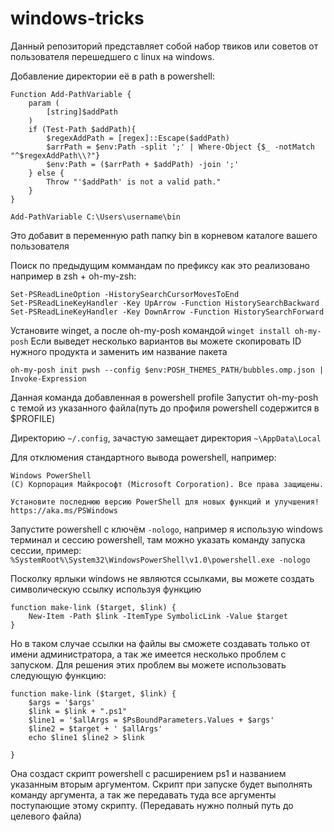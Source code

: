 # windows-tricks

Данный репозиторий представляет собой набор твиков или советов от пользователя перешедшего с linux на windows.

Добавление директории её в path в powershell:
```
Function Add-PathVariable {
    param (
        [string]$addPath
    )
    if (Test-Path $addPath){
        $regexAddPath = [regex]::Escape($addPath)
        $arrPath = $env:Path -split ';' | Where-Object {$_ -notMatch 
"^$regexAddPath\\?"}
        $env:Path = ($arrPath + $addPath) -join ';'
    } else {
        Throw "'$addPath' is not a valid path."
    }
}

Add-PathVariable C:\Users\username\bin
```
Это добавит в переменную path папку bin в корневом каталоге вашего пользователя

Поиск по предыдущим коммандам по префиксу как это реализовано например в zsh + oh-my-zsh:
```
Set-PSReadLineOption -HistorySearchCursorMovesToEnd
Set-PSReadLineKeyHandler -Key UpArrow -Function HistorySearchBackward
Set-PSReadLineKeyHandler -Key DownArrow -Function HistorySearchForward
```

Установите winget, а после oh-my-posh командой `winget install oh-my-posh` Если выведет несколько вариантов вы можете скопировать ID нужного продукта и заменить им название пакета

`oh-my-posh init pwsh --config $env:POSH_THEMES_PATH/bubbles.omp.json | Invoke-Expression`

Данная команда добавленная в powershell profile Запустит oh-my-posh с темой из указанного файла(путь до профиля powershell содержится в $PROFILE)

Директорию `~/.config`, зачастую замещает директория `~\AppData\Local`

Для отклюмения стандартного вывода powershell, например:
```
Windows PowerShell
(C) Корпорация Майкрософт (Microsoft Corporation). Все права защищены.

Установите последнюю версию PowerShell для новых функций и улучшения! https://aka.ms/PSWindows
```
Запустите powershell с ключём `-nologo`, например я использую windows терминал и сессию powershell, там можно указать команду запуска сессии, пример: `%SystemRoot%\System32\WindowsPowerShell\v1.0\powershell.exe -nologo`

Посколку ярлыки windows не являются ссылками, вы можете создать символическую ссылку используя функцию
```
function make-link ($target, $link) {
    New-Item -Path $link -ItemType SymbolicLink -Value $target
}
```
Но в таком случае ссылки на файлы вы сможете создавать только от имени администратора, а так же имеется несколько проблем с запуском. Для решения этих проблем вы можете использовать следующую функцию:
```
function make-link ($target, $link) {
	$args = '$args'
	$link = $link + ".ps1"
	$line1 = '$allArgs = $PsBoundParameters.Values + $args'
	$line2 = $target + ' $allArgs'
	echo $line1 $line2 > $link

}
```
Она создаст скрипт powershell с расширением ps1 и названием указанным вторым аргументом. Скрипт при запуске будет выполнять команду аргумента, а так же передавать туда все аргументы поступающие этому скрипту. (Передавать нужно полный путь до целевого файла)
